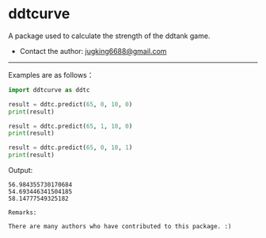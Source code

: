 # ddtcurve

A package used to calculate the strength of the ddtank game.

- Contact the author: jugking6688@gmail.com
---

Examples are as follows：
```python
import ddtcurve as ddtc

result = ddtc.predict(65, 0, 10, 0)
print(result)

result = ddtc.predict(65, 1, 10, 0)
print(result)

result = ddtc.predict(65, 0, 10, 1)
print(result)
```
Output:
```
56.984355730170684
54.693446341504185
58.14777549325182
```

`Remarks:`

`There are many authors who have contributed to this package. :)`







